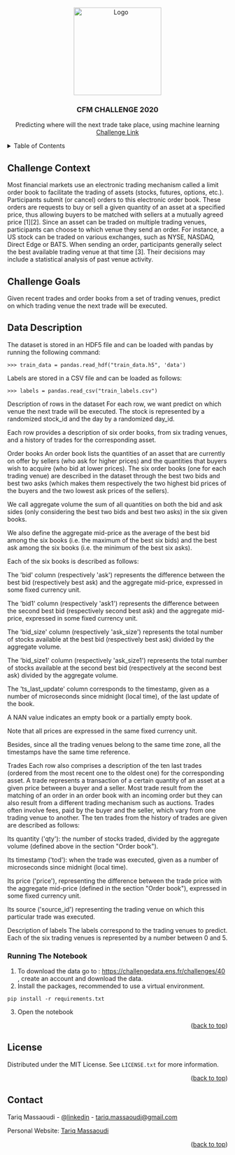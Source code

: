 
<a name="readme-top"></a>



<!-- PROJECT LOGO -->
<br />
<div align="center">
    <img src="https://challengedata.ens.fr/logo/public/CFM_CoRGB_300dpi_Tight_box.png" alt="Logo" width="200" height="200">

  <h3 align="center">CFM CHALLENGE 2020</h3>

  <p align="center">
    Predicting where will the next trade take place, using machine learning
    <br />
    <a href="https://challengedata.ens.fr/challenges/40">Challenge Link</a>
  </p>

</div>


<!-- TABLE OF CONTENTS -->
<details>
  <summary>Table of Contents</summary>
  <ol>
    <li>
      <a href="#challenge-context">Challenge Context</a>
    </li>
      <li><a href="#challenge-goals">Challenge Gaols</a></li>
    <li>
      <a href="#data-description">Data Description</a>
    </li>
    <li><a href="#running-the-notebook">Running The Notebook</a></li>
    <li><a href="#license">License</a></li>
    <li><a href="#contact">Contact</a></li>
  </ol>
</details>






## Challenge Context

Most financial markets use an electronic trading mechanism called a limit order book to facilitate the trading of assets (stocks, futures, options, etc.). Participants submit (or cancel) orders to this electronic order book. These orders are requests to buy or sell a given quantity of an asset at a specified price, thus allowing buyers to be matched with sellers at a mutually agreed price [1][2]. Since an asset can be traded on multiple trading venues, participants can choose to which venue they send an order. For instance, a US stock can be traded on various exchanges, such as NYSE, NASDAQ, Direct Edge or BATS. When sending an order, participants generally select the best available trading venue at that time [3]. Their decisions may include a statistical analysis of past venue activity.

## Challenge Goals

Given recent trades and order books from a set of trading venues, predict on which trading venue the next trade will be executed.

## Data Description

The dataset is stored in an HDF5 file and can be loaded with pandas by running the following command:
```
>>> train_data = pandas.read_hdf("train_data.h5", 'data')
```
Labels are stored in a CSV file and can be loaded as follows:
```
>>> labels = pandas.read_csv("train_labels.csv")
```
Description of rows in the dataset
For each row, we want predict on which venue the next trade will be executed. The stock is represented by a randomized stock_id and the day by a randomized day_id.

Each row provides a description of six order books, from six trading venues, and a history of trades for the corresponding asset.

Order books
An order book lists the quantities of an asset that are currently on offer by sellers (who ask for higher prices) and the quantities that buyers wish to acquire (who bid at lower prices). The six order books (one for each trading venue) are described in the dataset through the best two bids and best two asks (which makes them respectively the two highest bid prices of the buyers and the two lowest ask prices of the sellers).

We call aggregate volume the sum of all quantities on both the bid and ask sides (only considering the best two bids and best two asks) in the six given books.

We also define the aggregate mid-price as the average of the best bid among the six books (i.e. the maximum of the best six bids) and the best ask among the six books (i.e. the minimum of the best six asks).

Each of the six books is described as follows:

The 'bid' column (respectively 'ask') represents the difference between the best bid (respectively best ask) and the aggregate mid-price, expressed in some fixed currency unit.

The 'bid1' column (respectively 'ask1') represents the difference between the second best bid (respectively second best ask) and the aggregate mid-price, expressed in some fixed currency unit.

The 'bid_size' column (respectively 'ask_size') represents the total number of stocks available at the best bid (respectively best ask) divided by the aggregate volume.

The 'bid_size1' column (respectively 'ask_size1') represents the total number of stocks available at the second best bid (respectively at the second best ask) divided by the aggregate volume.

The 'ts_last_update' column corresponds to the timestamp, given as a number of microseconds since midnight (local time), of the last update of the book.

A NAN value indicates an empty book or a partially empty book.

Note that all prices are expressed in the same fixed currency unit.

Besides, since all the trading venues belong to the same time zone, all the timestamps have the same time reference.

Trades
Each row also comprises a description of the ten last trades (ordered from the most recent one to the oldest one) for the corresponding asset. A trade represents a transaction of a certain quantity of an asset at a given price between a buyer and a seller. Most trade result from the matching of an order in an order book with an incoming order but they can also result from a different trading mechanism such as auctions. Trades often involve fees, paid by the buyer and the seller, which vary from one trading venue to another. The ten trades from the history of trades are given are described as follows:

Its quantity ('qty'): the number of stocks traded, divided by the aggregate volume (defined above in the section "Order book").

Its timestamp ('tod'): when the trade was executed, given as a number of microseconds since midnight (local time).

Its price ('price'), representing the difference between the trade price with the aggregate mid-price (defined in the section "Order book"), expressed in some fixed currency unit.

Its source ('source_id') representing the trading venue on which this particular trade was executed.

Description of labels
The labels correspond to the trading venues to predict. Each of the six trading venues is represented by a number between 0 and 5.

### Running The Notebook


1. To download the data go to : https://challengedata.ens.fr/challenges/40 , create an account and download the data.
2. Install the packages, recommended to use a virtual environment.
```
pip install -r requirements.txt
```
3. Open the notebook
<p align="right">(<a href="#readme-top">back to top</a>)</p>

<!-- LICENSE -->
## License

Distributed under the MIT License. See `LICENSE.txt` for more information.

<p align="right">(<a href="#readme-top">back to top</a>)</p>



<!-- CONTACT -->
## Contact

Tariq Massaoudi - [@linkedin](https://www.linkedin.com/in/tariqmassaoudi/) - tariq.massaoudi@gmail.com

Personal Website: [Tariq Massaoudi](https://tariqmassaoudi.com)

<p align="right">(<a href="#readme-top">back to top</a>)</p>




<!-- MARKDOWN LINKS & IMAGES -->
<!-- https://www.markdownguide.org/basic-syntax/#reference-style-links -->
[contributors-shield]: https://img.shields.io/github/contributors/othneildrew/Best-README-Template.svg?style=for-the-badge
[contributors-url]: https://github.com/tariqmassaoudi/two-subs/Best-README-Template/graphs/contributors
[forks-shield]: https://img.shields.io/github/forks/othneildrew/Best-README-Template.svg?style=for-the-badge
[forks-url]: https://github.com/tariqmassaoudi/two-subs/Best-README-Template/network/members
[stars-shield]: https://img.shields.io/packagist/stars/tariqmassaoudi/two-subs
[stars-url]: https://github.com/tariqmassaoudi/two-subs
[issues-shield]: https://img.shields.io/github/issues/othneildrew/Best-README-Template.svg?style=for-the-badge
[issues-url]: https://github.com/tariqmassaoudi/two-subs/Best-README-Template/issues
[license-shield]: https://img.shields.io/github/license/othneildrew/Best-README-Template.svg?style=for-the-badge
[license-url]: https://github.com/tariqmassaoudi/two-subs/Best-README-Template/blob/master/LICENSE.txt
[linkedin-shield]: https://img.shields.io/badge/-LinkedIn-black.svg?style=for-the-badge&logo=linkedin&colorB=555
[linkedin-url]: https://www.linkedin.com/in/tariqmassaoudi/
[product-screenshot]: images/screenshot.png

